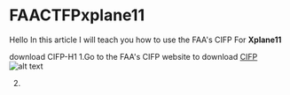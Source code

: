 # FAACTFPxplane11
Hello In this article I will teach you how to use the FAA's CIFP For **Xplane11**

download CIFP-H1
1.Go to the FAA's CIFP website to download [CIFP](https://www.faa.gov/air_traffic/flight_info/aeronav/digital_products/cifp/download/)
![alt text](https://cdn.discordapp.com/attachments/783189981878943815/926918041713926154/Screenshot_2022-01-02_031901.jpg "CIFP download")

2.
